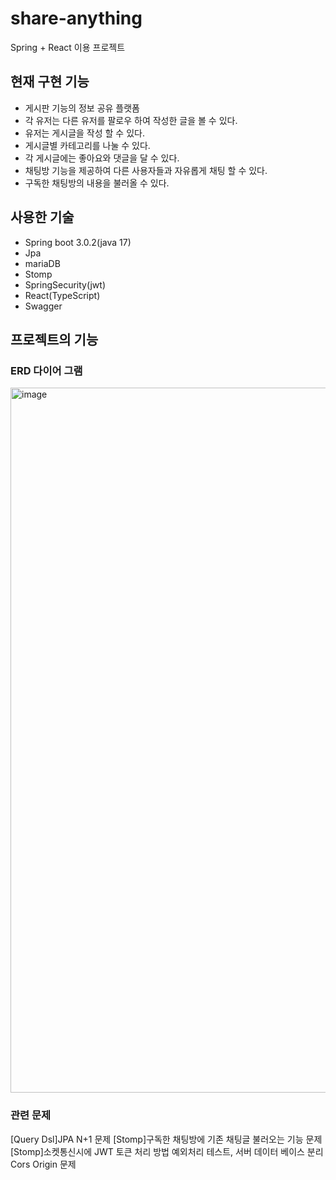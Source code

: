 # share-anything

Spring + React 이용 프로젝트

## 현재 구현 기능
- 게시판 기능의 정보 공유 플랫폼
- 각 유저는 다른 유저를 팔로우 하여 작성한 글을 볼 수 있다.
- 유저는 게시글을 작성 할 수 있다.
- 게시글별 카테고리를 나눌 수 있다.
- 각 게시글에는 좋아요와 댓글을 달 수 있다.
- 채팅방 기능을 제공하여 다른 사용자들과 자유롭게 채팅 할 수 있다.
- 구독한 채팅방의 내용을 불러올 수 있다.

## 사용한 기술
- Spring boot 3.0.2(java 17)
- Jpa
- mariaDB
- Stomp
- SpringSecurity(jwt)
- React(TypeScript)
- Swagger

## 프로젝트의 기능

### ERD 다이어 그램
<img width="1128" alt="image" src="https://user-images.githubusercontent.com/51548333/230779783-e1bd30e8-e77f-40b2-9f89-a76cfda1f591.png">

### 관련 문제
[Query Dsl]JPA N+1 문제
[Stomp]구독한 채팅방에 기존 채팅글 불러오는 기능 문제
[Stomp]소켓통신시에 JWT 토큰 처리 방법
예외처리
테스트, 서버 데이터 베이스 분리
Cors Origin 문제 
